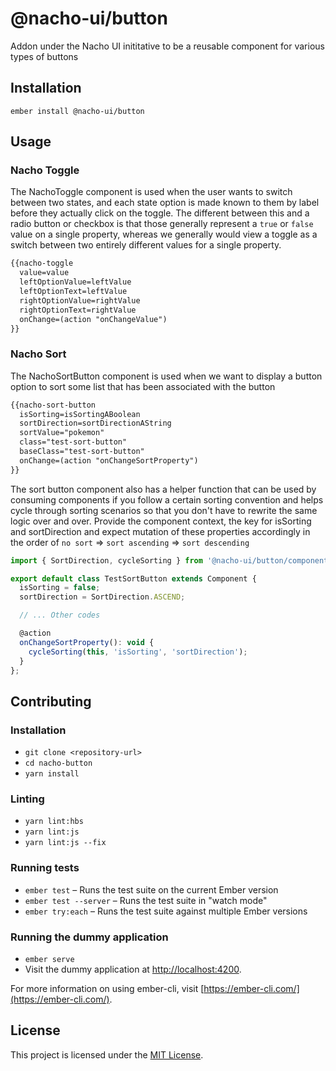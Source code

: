 @nacho-ui/button
==============================================================================

Addon under the Nacho UI inititative to be a reusable component for various types of buttons

Installation
------------------------------------------------------------------------------

```
ember install @nacho-ui/button
```


Usage
------------------------------------------------------------------------------

### Nacho Toggle

The NachoToggle component is used when the user wants to switch between two states, and each state option is made
known to them by label before they actually click on the toggle. The different between this and a radio button or
checkbox is that those generally represent a `true` or `false` value on a single property, whereas we generally
would view a toggle as a switch between two entirely different values for a single property.

```html
{{nacho-toggle
  value=value
  leftOptionValue=leftValue
  leftOptionText=leftValue
  rightOptionValue=rightValue
  rightOptionText=rightValue
  onChange=(action "onChangeValue")
}}
```

### Nacho Sort

The NachoSortButton component is used when we want to display a button option to sort some list that has been
associated with the button

```html
{{nacho-sort-button
  isSorting=isSortingABoolean
  sortDirection=sortDirectionAString
  sortValue="pokemon"
  class="test-sort-button"
  baseClass="test-sort-button"
  onChange=(action "onChangeSortProperty")
}}
```

The sort button component also has a helper function that can be used by consuming components if you follow
a certain sorting convention and helps cycle through sorting scenarios so that you don't have to rewrite the
same logic over and over. Provide the component context, the key for isSorting and sortDirection and expect
mutation of these properties accordingly in the order of `no sort` => `sort ascending` => `sort descending`

```js
import { SortDirection, cycleSorting } from '@nacho-ui/button/components/nacho-sort-button';

export default class TestSortButton extends Component {
  isSorting = false;
  sortDirection = SortDirection.ASCEND;

  // ... Other codes

  @action
  onChangeSortProperty(): void {
    cycleSorting(this, 'isSorting', 'sortDirection');
  }
};
```


Contributing
------------------------------------------------------------------------------

### Installation

* `git clone <repository-url>`
* `cd nacho-button`
* `yarn install`

### Linting

* `yarn lint:hbs`
* `yarn lint:js`
* `yarn lint:js --fix`

### Running tests

* `ember test` – Runs the test suite on the current Ember version
* `ember test --server` – Runs the test suite in "watch mode"
* `ember try:each` – Runs the test suite against multiple Ember versions

### Running the dummy application

* `ember serve`
* Visit the dummy application at [http://localhost:4200](http://localhost:4200).

For more information on using ember-cli, visit [https://ember-cli.com/](https://ember-cli.com/).

License
------------------------------------------------------------------------------

This project is licensed under the [MIT License](LICENSE.md).
